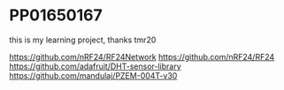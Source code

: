 # PP01650167
this is my learning project, thanks tmr20

https://github.com/nRF24/RF24Network
https://github.com/nRF24/RF24
https://github.com/adafruit/DHT-sensor-library
https://github.com/mandulaj/PZEM-004T-v30

